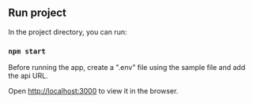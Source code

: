 
## Run project

In the project directory, you can run:

### `npm start`
Before running the app, create a ".env" file using the sample file and add the api URL. 

Open [http://localhost:3000](http://localhost:3000) to view it in the browser.
 
